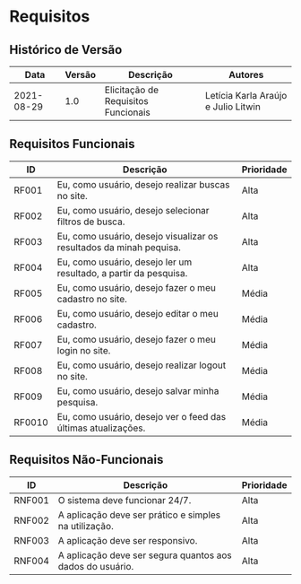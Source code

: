 # Requisitos 

## Histórico de Versão


| Data | Versão | Descrição | Autores |
| -------- | -------- | -------- | -------- |
| 2021-08-29     | 1.0     | Elicitação de Requisitos Funcionais     | Letícia Karla Araújo e Julio Litwin |

## Requisitos Funcionais

| ID | Descrição | Prioridade |
| -------- | -------- | ----- |
| RF001 | Eu, como usuário, desejo realizar buscas no site. | Alta|
| RF002 | Eu, como usuário, desejo selecionar filtros de busca. | Alta |
| RF003 | Eu, como usuário, desejo visualizar os resultados da minah pequisa. | Alta |
| RF004 | Eu, como usuário, desejo ler um resultado, a partir da pesquisa. | Alta | 
| RF005 | Eu, como usuário, desejo fazer o meu cadastro no site. | Média |
| RF006 | Eu, como usuário, desejo editar o meu cadastro. | Média |
| RF007 | Eu, como usuário, desejo fazer o meu login no site. | Média |
| RF008 | Eu, como usuário, desejo realizar logout no site. | Média |
| RF009 | Eu, como usuário, desejo salvar minha pesquisa. | Média |
| RF0010 | Eu, como usuário, desejo ver o feed das últimas atualizações. | Média |

## Requisitos Não-Funcionais

| ID | Descrição | Prioridade |
| -------- | -------- | ----- |
| RNF001 | O sistema deve funcionar 24/7. | Alta |
| RNF002 | A aplicação deve ser prático e simples na utilização. | Alta |
| RNF003 | A aplicação deve ser responsivo. | Alta |
| RNF004 | A aplicação deve ser segura quantos aos dados do usuário. | Alta |

